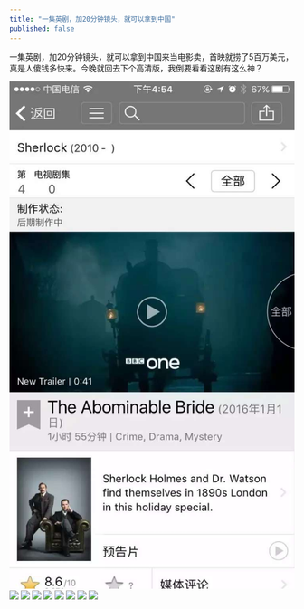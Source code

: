 ```yaml
---
title: "一集英剧，加20分钟镜头，就可以拿到中国"
published: false
---
```

一集英剧，加20分钟镜头，就可以拿到中国来当电影卖，首映就捞了5百万美元，真是人傻钱多快来。今晚就回去下个高清版，我倒要看看这剧有这么神？

![](./1.jpg)
![](./2.jpg)
![](./3.jpg)
![](./4.jpg)
![](./5.jpg)
![](./6.jpg)
![](./7.jpg)
![](./8.jpg)
![](./9.jpg)
